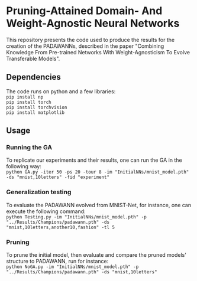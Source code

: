 # Pruning-Attained Domain- And Weight-Agnostic Neural Networks

This repository presents the code used to produce the results for the creation of the PADAWANNs, described in the paper "Combining Knowledge From Pre-trained Networks With Weight-Agnosticism To Evolve Transferable Models". 

## Dependencies   
The code runs on python and a few libraries:   
`pip install np`   
`pip install torch`   
`pip install torchvision`   
`pip install matplotlib`   

## Usage   
### Running the GA   
To replicate our experiments and their results, one can run the GA in the following way:   
`python GA.py -iter 50 -ps 20 -tour 8 -im "InitialNNs/mnist_model.pth" -ds "mnist,10letters" -fid "experiment"`   

### Generalization testing   
To evaluate the PADAWANN evolved from MNIST-Net, for instance, one can execute the following command:   
`python Testing.py -im "InitialNNs/mnist_model.pth" -p "../Results/Champions/padawann.pth" -ds "mnist,10letters,another10,fashion" -tl 5`   

### Pruning   
To prune the initial model, then evaluate and compare the pruned models' structure to PADAWANN, run for instance:   
`python NoGA.py -im "InitialNNs/mnist_model.pth" -p "../Results/Champions/padawann.pth" -ds "mnist,10letters"`